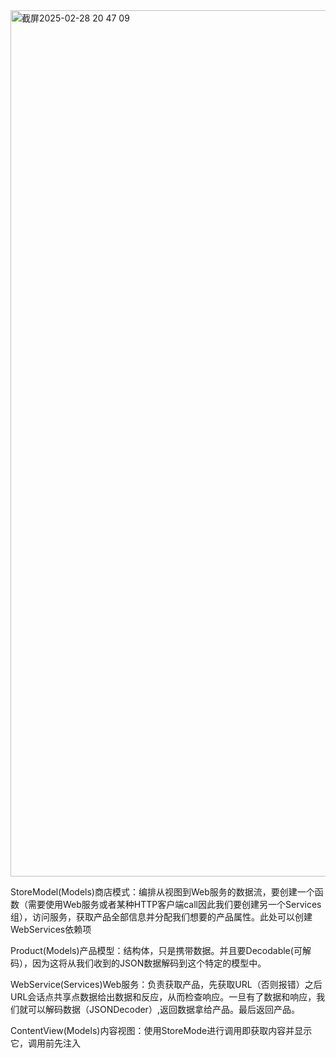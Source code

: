 <img width="1386" alt="截屏2025-02-28 20 47 09" src="https://github.com/user-attachments/assets/85ffdd79-b480-4227-8281-911d8b66bee0" />

StoreModel(Models)商店模式：编排从视图到Web服务的数据流，要创建一个函数（需要使用Web服务或者某种HTTP客户端call因此我们要创建另一个Services组），访问服务，获取产品全部信息并分配我们想要的产品属性。此处可以创建WebServices依赖项

Product(Models)产品模型：结构体，只是携带数据。并且要Decodable(可解码），因为这将从我们收到的JSON数据解码到这个特定的模型中。

WebService(Services)Web服务：负责获取产品，先获取URL（否则报错）之后URL会话点共享点数据给出数据和反应，从而检查响应。一旦有了数据和响应，我们就可以解码数据（JSONDecoder）,返回数据拿给产品。最后返回产品。

ContentView(Models)内容视图：使用StoreMode进行调用即获取内容并显示它，调用前先注入
